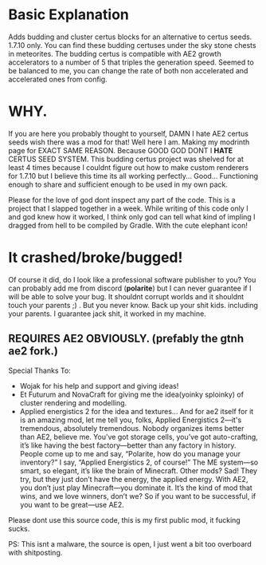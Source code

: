 # Basic Explanation

Adds budding and cluster certus blocks for an alternative to certus seeds. 1.7.10 only. You can find these budding certuses under the sky stone chests in meteorites. The budding certus is compatible with AE2 growth accelerators to a number of 5 that triples the generation speed. Seemed to be balanced to me, you can change the rate of both non accelerated and accelerated ones from config.

# WHY.

If you are here you probably thought to yourself, DAMN I hate AE2 certus seeds wish there was a mod for that! Well here I am. Making my modrinth page for EXACT SAME REASON. Because GOOD GOD DONT I **HATE** CERTUS SEED SYSTEM. This budding certus project was shelved for at least 4 times because I couldnt figure out how to make custom renderers for 1.7.10 but I believe this time its all working perfectly... Good... Functioning enough to share and sufficient enough to be used in my own pack.

Please for the love of god dont inspect any part of the code. This is a project that I slapped together in a week. While writing of this code only I and god knew how it worked, I think only god can tell what kind of impling I dragged from hell to be compiled by Gradle. With the cute elephant icon!

# It crashed/broke/bugged!

Of course it did, do I look like a professional software publisher to you? You can probably add me from discord (**polarite**) but I can never guarantee if I will be able to solve your bug. It shouldnt corrupt worlds and it shouldnt touch your parents ;) . But you never know. Back up your shit kids. including your parents. I guarantee jack shit, it worked in my machine.

## REQUIRES AE2 OBVIOUSLY. (prefably the gtnh ae2 fork.)

Special Thanks To:
* Wojak for his help and support and giving ideas!
* Et Futurum and NovaCraft for giving me the idea(yoinky sploinky) of cluster rendering and modelling.
* Applied energistics 2 for the idea and textures... And for ae2 itself for it is an amazing mod, let me tell you, folks, Applied Energistics 2—it's tremendous, absolutely tremendous. Nobody organizes items better than AE2, believe me. You’ve got storage cells, you’ve got auto-crafting, it’s like having the best factory—better than any factory in history. People come up to me and say, “Polarite, how do you manage your inventory?” I say, “Applied Energistics 2, of course!” The ME system—so smart, so elegant, it’s like the brain of Minecraft. Other mods? Sad! They try, but they just don’t have the energy, the applied energy. With AE2, you don’t just play Minecraft—you dominate it. It’s the kind of mod that wins, and we love winners, don’t we? So if you want to be successful, if you want to be great—use AE2.

Please dont use this source code, this is my first public mod, it fucking sucks.

PS: This isnt a malware, the source is open, I just went a bit too overboard with shitposting.
